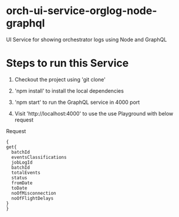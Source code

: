 # orch-ui-service-orglog-node-graphql
UI Service for showing orchestrator logs using Node and GraphQL

# Steps to run this Service

1. Checkout the project using 'git clone'

2. 'npm install' to install the local dependencies

3. 'npm start' to run the GraphQL service in 4000 port

4. Visit 'http://localhost:4000' to use the use Playground with below request

Request
```
{
get{
  batchId
  eventsClassifications
  jobLogId
  batchId
  totalEvents
  status
  fromDate
  toDate
  noOfMisconnection
  noOfFlightDelays
}
}
```
